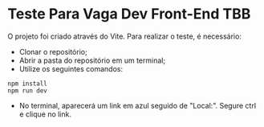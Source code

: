 # Teste Para Vaga Dev Front-End TBB

O projeto foi criado através do Vite.
Para realizar o teste, é necessário: 

- Clonar o repositório;
- Abrir a pasta do repositório em um terminal;
- Utilize os seguintes comandos:
```
npm install
npm run dev
```
- No terminal, aparecerá um link em azul seguido de "Local:". Segure ctrl e clique no link.
